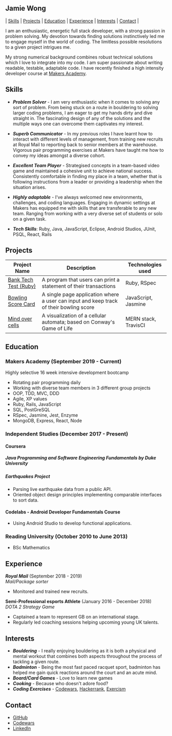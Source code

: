 ## Jamie Wong

| [Skills](#Skills) | [Projects](#Projects) | [Education](#Education) | [Experience](#Experience) | [Interests](#Interests) | [Contact](#Contacts) |

I am an enthusiastic, energetic full stack developer, with a strong passion in problem solving. My devotion towards finding solutions instinctively led me to engage myself in the world of coding. The limitless possible resolutions to a given project intrigues me.

My strong numerical background combines robust technical solutions which I love to integrate into my code. I am super passionate about writing readable, testable, adaptable code. I have recently finished a high intensity developer course at [Makers Academy](https://makers.tech/).

## Skills

- ***Problem Solver*** - I am very enthusiastic when it comes to solving any sort of problem. From being stuck on a route in bouldering to solving larger coding problems, I am eager to get my hands dirty and dive straight in. The fascinating design of any of the solutions and the multiple ways one can overcome them captivates my interest.
- ***Superb Communicator*** - In my previous roles I have learnt how to interact with different levels of management, from training new recruits at Royal Mail to reporting back to senior members at the warehouse. Vigorous pair programming exercises at Makers have taught me how to convey my ideas amongst a diverse cohort.
- ***Excellent Team Player*** - Strategised concepts in a team-based video game and maintained a cohesive unit to achieve national success. Consistently comfortable in finding my place in a team, whether that is following instructions from a leader or providing a leadership when the situation arises.
- ***Highly adaptable*** - I've always welcomed new environments, challenges, and coding languages. Engaging in dynamic settings at Makers has equipped me with skills that are transferable to any new team. Ranging from working with a very diverse set of students or solo on a given task.

- ***Tech Skills***: Ruby, Java, JavaScript, Eclipse, Android Studios, JUnit, PSQL, React, Rails

## Projects

| Project Name | Description | Technologies used |
|--------------|-------------|-------------------|
| [Bank Tech Test (Ruby)](https://github.com/Jamie95187/BankTechTest) | A program that users can print a statement of their transactions | Ruby, RSpec |
| [Bowling Score Card](https://github.com/Jamie95187/bowling-challenge) | A single page application where a user can input and keep track of their bowling score | JavaScript, Jasmine |
| [Mind over cells](https://github.com/Hyan18/the-css) | A visualization of a cellular automata; based on Conway's Game of Life | MERN stack, TravisCI |

## Education

### Makers Academy (September 2019 - Current)

Highly selective 16 week intensive development bootcamp

- Rotating pair programming daily
- Working with diverse team members in 3 different group projects
- OOP, TDD, MVC, DDD
- Agile, XP values
- Ruby, Rails, JavaScript
- SQL, PostGreSQL
- RSpec, Jasmine, Jest, Enzyme
- MongoDB, Express, React, Node

### Independent Studies (December 2017 - Present)

#### Coursera

##### Java Programming and Software Engineering Fundamentals by Duke University

##### Earthquakes Project

- Parsing live earthquake data from a public API.
- Oriented object design principles implementing comparable interfaces to sort data.

#### Codelabs - Android Developer Fundamentals Course

- Using Android Studio to develop functional applications.

### Reading University (October 2010 to June 2013)

 - BSc Mathematics

## Experience

***Royal Mail*** (September 2018 -  2019)    
*Mail/Package sorter*

- Monitored and trained new recruits.

**Semi-Professional esports Athlete** (January 2016 - December 2018)   
*DOTA 2 Strategy Game*

- Captained a team to represent GB on an international stage.
- Regularly led coaching sessions helping upcoming young UK talents.

## Interests

 - ***Bouldering*** - I really enjoying bouldering as it is both a physical and mental workout that combines both aspects throughout the process of tackling a given route.
 - ***Badminton*** - Being the most fast paced racquet sport, badminton has helped me gain quick reactions around the court and an acute mind.
 - ***Board/Card Games*** - Love to learn new games
 - ***Cooking*** - Because who doesn't adore food?
 - ***Coding Exercises*** - [Codewars](https://www.codewars.com/kata/the-observed-pin/ruby), [Hackerrank](https://www.hackerrank.com/), [Exercism](https://exercism.io/my/tracks/ruby)

## Contact

- [GitHub](https://github.com/Jamie95187)
- [Codewars](https://www.codewars.com/users/jamiewong95187)
- [LinkedIn](https://www.linkedin.com/in/jamie-wong-1509911a2/)
